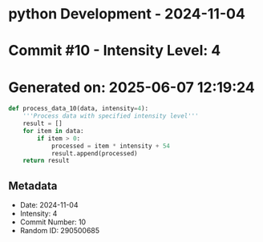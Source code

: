 ﻿# python Development - 2024-11-04
# Commit #10 - Intensity Level: 4
# Generated on: 2025-06-07 12:19:24
```python
def process_data_10(data, intensity=4):
    '''Process data with specified intensity level'''
    result = []
    for item in data:
        if item > 0:
            processed = item * intensity + 54
            result.append(processed)
    return result
```
## Metadata
- Date: 2024-11-04
- Intensity: 4
- Commit Number: 10
- Random ID: 290500685
